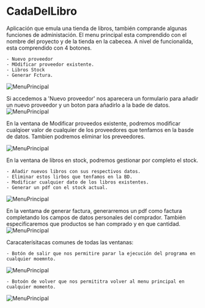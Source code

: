 # CadaDelLibro

Aplicación que emula una tienda de libros, también comprande algunas funciones de administación.
El menu principal esta comprendido con el nombre del proyecto y de la tienda en la cabecea. A nivel de funcionalida, esta comprendido con 4 botones.

    - Nuevo proveedor
    - MOdificar proveedor existente.
    - Libros Stock
    - Generar Fctura.
![MenuPrincipal](https://i.imgur.com/Pxl0m8F.png)

Si accedemos a 'Nuevo proveedor' nos aparecera un formulario para añadir un nuevo proveedor y un boton para añadirlo a la bade de datos.
![MenuPrincipal](https://imgur.com/v52EnRx.png)

En la ventana de Modificar proveedos existente, podremos modificar cualqioer valor de cualquier de los proveedores que tenfamos en la basde de datos. 
Tambien podremos eliminar los preveedores.

![MenuPrincipal](https://imgur.com/T8AyLof.png)

En la ventana de libros en stock, podremos gestionar por completo el stock.

    - Añadir nuevos libros con sus respectivos datos.
    - Eliminar estos lirbos que tenfamos en la BD.
    - Modificar cualquier dato de los libros existentes.
    - Generar un pdf con el stock actual.

![MenuPrincipal](https://imgur.com/AZFxNSi.png)

En la ventama de generar factura, generarremos un pdf como factura completando los campos de datos personales del comprador.
También especificaremos que productos se han comprado y en que cantidad.
![MenuPrincipal](https://i.imgur.com/BGuhb6R.png)

Caracaterísitacas comunes de todas las ventanas:

    - Botón de salir que nos permitire parar la ejecución del programa en cualquier moemnto.
![MenuPrincipal](https://imgur.com/lPIEnJu.png)

    - Botoón de volver que nos permititra volver al menu principal en cualquier momento.
    
![MenuPrincipal](https://imgur.com/9GbQxZI.png)
